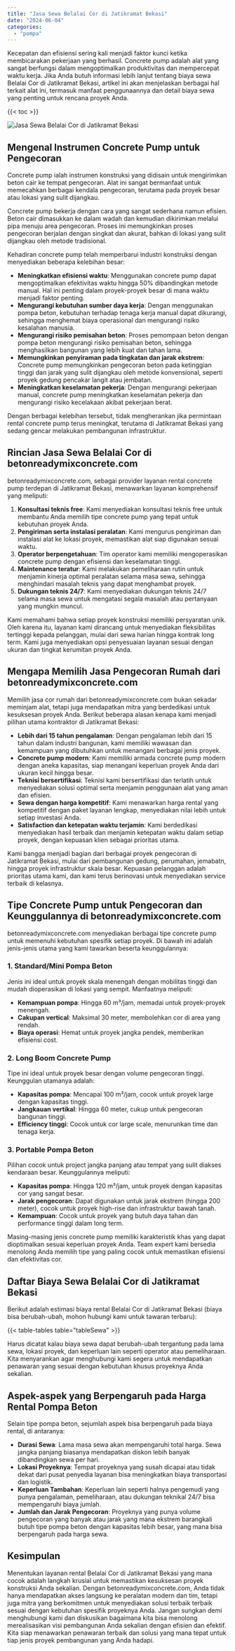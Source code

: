 ```yaml
---
title: "Jasa Sewa Belalai Cor di Jatikramat Bekasi"
date: "2024-06-04"
categories: 
  - "pompa"
---
```


Kecepatan dan efisiensi sering kali menjadi faktor kunci ketika membicarakan pekerjaan yang berhasil. Concrete pump adalah alat yang sangat berfungsi dalam mengoptimalkan produktivitas dan mempercepat waktu kerja. Jika Anda butuh informasi lebih lanjut tentang biaya sewa Belalai Cor di Jatikramat Bekasi, artikel ini akan menjelaskan berbagai hal terkait alat ini, termasuk manfaat penggunaannya dan detail biaya sewa yang penting untuk rencana proyek Anda.

{{< toc >}}

![Jasa Sewa Belalai Cor di Jatikramat Bekasi](https://betoncor8.github.io/pump/concrete-pump%20(28).png)

## Mengenal Instrumen Concrete Pump untuk Pengecoran

Concrete pump ialah instrumen konstruksi yang didisain untuk mengirimkan beton cair ke tempat pengecoran. Alat ini sangat bermanfaat untuk memecahkan berbagai kendala pengecoran, terutama pada proyek besar atau lokasi yang sulit dijangkau.

Concrete pump bekerja dengan cara yang sangat sederhana namun efisien. Beton cair dimasukkan ke dalam wadah dan kemudian dikirimkan melalui pipa menuju area pengecoran. Proses ini memungkinkan proses pengecoran berjalan dengan singkat dan akurat, bahkan di lokasi yang sulit dijangkau oleh metode tradisional.

Kehadiran concrete pump telah memperbarui industri konstruksi dengan menyediakan beberapa kelebihan besar:

- **Meningkatkan efisiensi waktu**: Menggunakan concrete pump dapat mengoptimalkan efektivitas waktu hingga 50% dibandingkan metode manual. Hal ini penting dalam proyek-proyek besar di mana waktu menjadi faktor penting.
- **Mengurangi kebutuhan sumber daya kerja**: Dengan menggunakan pompa beton, kebutuhan terhadap tenaga kerja manual dapat dikurangi, sehingga menghemat biaya operasional dan mengurangi risiko kesalahan manusia.
- **Mengurangi risiko pemisahan beton**: Proses pemompaan beton dengan pompa beton mengurangi risiko pemisahan beton, sehingga menghasilkan bangunan yang lebih kuat dan tahan lama.
- **Memungkinkan penyiraman pada tingkatan dan jarak ekstrem**: Concrete pump memungkinkan pengecoran beton pada ketinggian tinggi dan jarak yang sulit dijangkau oleh metode konvensional, seperti proyek gedung pencakar langit atau jembatan.
- **Meningkatkan keselamatan pekerja**: Dengan mengurangi pekerjaan manual, concrete pump meningkatkan keselamatan pekerja dan mengurangi risiko kecelakaan akibat pekerjaan berat.

Dengan berbagai kelebihan tersebut, tidak mengherankan jika permintaan rental concrete pump terus meningkat, terutama di Jatikramat Bekasi yang sedang gencar melakukan pembangunan infrastruktur.

## Rincian Jasa Sewa Belalai Cor di betonreadymixconcrete.com

betonreadymixconcrete.com, sebagai provider layanan rental concrete pump terdepan di Jatikramat Bekasi, menawarkan layanan komprehensif yang meliputi:

1. **Konsultasi teknis free**: Kami menyediakan konsultasi teknis free untuk membantu Anda memilih tipe concrete pump yang tepat untuk kebutuhan proyek Anda.
2. **Pengiriman serta instalasi peralatan**: Kami mengurus pengiriman dan instalasi alat ke lokasi proyek, memastikan alat siap digunakan sesuai waktu.
3. **Operator berpengetahuan**: Tim operator kami memiliki mengoperasikan concrete pump dengan efisiensi dan keselamatan tinggi.
4. **Maintenance teratur**: Kami melakukan pemeliharaan rutin untuk menjamin kinerja optimal peralatan selama masa sewa, sehingga menghindari masalah teknis yang dapat menghambat proyek.
5. **Dukungan teknis 24/7**: Kami menyediakan dukungan teknis 24/7 selama masa sewa untuk mengatasi segala masalah atau pertanyaan yang mungkin muncul.

Kami memahami bahwa setiap proyek konstruksi memiliki persyaratan unik. Oleh karena itu, layanan kami dirancang untuk menyediakan fleksibilitas tertinggi kepada pelanggan, mulai dari sewa harian hingga kontrak long term. Kami juga menyediakan opsi penyesuaian layanan sesuai dengan ukuran dan tingkat kerumitan proyek Anda.

## Mengapa Memilih Jasa Pengecoran Rumah dari betonreadymixconcrete.com

Memilih jasa cor rumah dari betonreadymixconcrete.com bukan sekadar meminjam alat, tetapi juga mendapatkan mitra yang berdedikasi untuk kesuksesan proyek Anda. Berikut beberapa alasan kenapa kami menjadi pilihan utama kontraktor di Jatikramat Bekasi:

- **Lebih dari 15 tahun pengalaman**: Dengan pengalaman lebih dari 15 tahun dalam industri bangunan, kami memiliki wawasan dan kemampuan yang dibutuhkan untuk menangani berbagai jenis proyek.
- **Concrete pump modern**: Kami memiliki armada concrete pump modern dengan aneka kapasitas, siap menangani keperluan proyek Anda dari ukuran kecil hingga besar.
- **Teknisi bersertifikasi**: Teknisi kami bersertifikasi dan terlatih untuk menyediakan solusi optimal serta menjamin penggunaan alat yang aman dan efisien.
- **Sewa dengan harga kompetitif**: Kami menawarkan harga rental yang kompetitif dengan paket layanan lengkap, menyediakan nilai lebih untuk setiap investasi Anda.
- **Satisfaction dan ketepatan waktu terjamin**: Kami berdedikasi menyediakan hasil terbaik dan menjamin ketepatan waktu dalam setiap proyek, dengan kepuasan klien sebagai prioritas utama.

Kami bangga menjadi bagian dari berbagai proyek pengecoran di Jatikramat Bekasi, mulai dari pembangunan gedung, perumahan, jemabatn, hingga proyek infrastruktur skala besar. Kepuasan pelanggan adalah prioritas utama kami, dan kami terus berinovasi untuk menyediakan service terbaik di kelasnya.

## Tipe Concrete Pump untuk Pengecoran dan Keunggulannya di betonreadymixconcrete.com

betonreadymixconcrete.com menyediakan berbagai tipe concrete pump untuk memenuhi kebutuhan spesifik setiap proyek. Di bawah ini adalah jenis-jenis utama yang kami tawarkan beserta keunggulannya:

### 1\. Standard/Mini Pompa Beton

Jenis ini ideal untuk proyek skala menengah dengan mobilitas tinggi dan mudah dioperasikan di lokasi yang sempit. Manfaatnya meliputi:

- **Kemampuan pompa**: Hingga 60 m³/jam, memadai untuk proyek-proyek menengah.
- **Cakupan vertical**: Maksimal 30 meter, membolehkan cor di area yang rendah.
- **Biaya operasi**: Hemat untuk proyek jangka pendek, memberikan efisiensi cost.

### 2\. Long Boom Concrete Pump

Tipe ini ideal untuk proyek besar dengan volume pengecoran tinggi. Keunggulan utamanya adalah:

- **Kapasitas pompa**: Mencapai 100 m³/jam, cocok untuk proyek large dengan kapasitas tinggi.
- **Jangkauan vertikal**: Hingga 60 meter, cukup untuk pengecoran bangunan tinggi.
- **Efficiency tinggi**: Cocok untuk cor large scale, menurunkan time dan tenaga kerja.

### 3\. Portable Pompa Beton

Pilihan cocok untuk project jangka panjang atau tempat yang sulit diakses kendaraan besar. Keunggulannya meliputi:

- **Kapasitas pompa**: Hingga 120 m³/jam, untuk proyek dengan kapasitas cor yang sangat besar.
- **Jarak pengecoran**: Dapat digunakan untuk jarak ekstrem (hingga 200 meter), cocok untuk proyek high-rise dan infrastruktur bawah tanah.
- **Kemampuan**: Cocok untuk proyek yang butuh daya tahan dan performance tinggi dalam long term.

Masing-masing jenis concrete pump memiliki karakteristik khas yang dapat dioptimalkan sesuai keperluan proyek Anda. Team expert kami bersedia menolong Anda memilih tipe yang paling cocok untuk memastikan efisiensi dan efektivitas cor.

## Daftar Biaya Sewa Belalai Cor di Jatikramat Bekasi

Berikut adalah estimasi biaya rental Belalai Cor di Jatikramat Bekasi (biaya bisa berubah-ubah, mohon hubungi kami untuk tawaran terbaru):

{{< table-tables table="tableSewa" >}}

Harus dicatat kalau biaya sewa dapat berubah-ubah tergantung pada lama sewa, lokasi proyek, dan keperluan lain seperti operator atau pemeliharaan. Kita menyarankan agar menghubungi kami segera untuk mendapatkan penawaran yang sesuai dengan kebutuhan khusus proyeknya Anda sekalian.

## Aspek-aspek yang Berpengaruh pada Harga Rental Pompa Beton

Selain tipe pompa beton, sejumlah aspek bisa berpengaruh pada biaya rental, di antaranya:

- **Durasi Sewa**: Lama masa sewa akan mempengaruhi total harga. Sewa jangka panjang biasanya mendapatkan diskon lebih banyak dibandingkan sewa per hari.
- **Lokasi Proyeknya**: Tempat proyeknya yang susah dicapai atau tidak dekat dari pusat penyedia layanan bisa meningkatkan biaya transportasi dan logistik.
- **Keperluan Tambahan**: Keperluan lain seperti halnya pengemudi yang punya pengalaman, pemeliharaan, atau dukungan teknikal 24/7 bisa mempengaruhi biaya jumlah.
- **Jumlah dan Jarak Pengecoran**: Proyeknya yang punya volume pengecoran yang banyak atau jarak yang mana ekstrem barangkali butuh tipe pompa beton dengan kapasitas lebih besar, yang mana bisa berpengaruh pada harga sewa.

## Kesimpulan

Menentukan layanan rental Belalai Cor di Jatikramat Bekasi yang mana cocok adalah langkah krusial untuk memastikan kesuksesan proyek konstruksi Anda sekalian. Dengan betonreadymixconcrete.com, Anda tidak hanya mendapatkan akses langsung ke peralatan modern dan tim, tetapi juga mitra yang berkomitmen untuk menyediakan solusi terbaik terbaik sesuai dengan kebutuhan spesifik proyeknya Anda. Jangan sungkan demi menghubungi kami dan diskusikan bagaimana kita bisa menolong merealisasikan visi pembangunan Anda sekalian dengan efisien dan efektif. Kita siap menawarkan penawaran terbaik dan solusi yang mana tepat untuk tiap jenis proyek pembangunan yang Anda hadapi.
